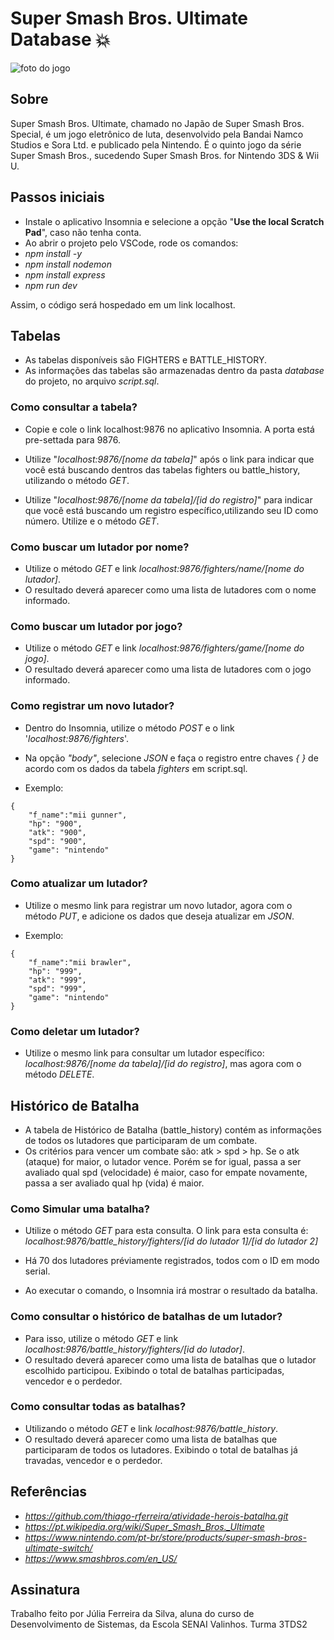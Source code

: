 # Super Smash Bros. Ultimate Database 💥
![foto do jogo](https://assets.nintendo.com/image/upload/c_fill,w_1200/q_auto:best/f_auto/dpr_2.0/ncom/software/switch/70010000012332/ac4d1fc9824876ce756406f0525d50c57ded4b2a666f6dfe40a6ac5c3563fad9)

## Sobre
Super Smash Bros. Ultimate, chamado no Japão de Super Smash Bros. Special, é um jogo eletrônico de luta, desenvolvido pela Bandai Namco Studios e Sora Ltd. e publicado pela Nintendo. É o quinto jogo da série Super Smash Bros., sucedendo Super Smash Bros. for Nintendo 3DS & Wii U.

## Passos iniciais
- Instale o aplicativo Insomnia e selecione a opção "__Use the local Scratch Pad__", caso não tenha conta.
- Ao abrir o projeto pelo VSCode, rode os comandos:
- *npm install -y*
- *npm install nodemon*
- *npm install express*
- *npm run dev*

Assim, o código será hospedado em um link localhost.

## Tabelas

- As tabelas disponíveis são FIGHTERS e BATTLE_HISTORY.
- As informações das tabelas são armazenadas dentro da pasta *database* do projeto, no arquivo *script.sql*.

### Como consultar a tabela?
- Copie e cole o link localhost:9876 no aplicativo Insomnia. A porta está pre-settada para 9876.
- Utilize "*localhost:9876/[nome da tabela]*" após o link para indicar que você está buscando dentros das tabelas fighters ou battle_history, utilizando o método *GET*.

- Utilize "*localhost:9876/[nome da tabela]/[id do registro]*" para indicar que você está buscando um registro específico,utilizando seu ID como número. Utilize e o método *GET*.

### Como buscar um lutador por nome? 

- Utilize o método *GET* e link *localhost:9876/fighters/name/[nome do lutador]*.
- O resultado deverá aparecer como uma lista de lutadores com o nome informado.

### Como buscar um lutador por jogo?

- Utilize o método *GET* e link *localhost:9876/fighters/game/[nome do jogo]*.
- O resultado deverá aparecer como uma lista de lutadores com o jogo informado.

### Como registrar um novo lutador?
- Dentro do Insomnia, utilize o método *POST* e o link '*localhost:9876/fighters*'.
- Na opção *"body"*, selecione *JSON* e faça o registro entre chaves *{ }* de acordo com os dados da tabela *fighters* em script.sql.

- Exemplo:
```
{
	"f_name":"mii gunner",
	"hp": "900",
	"atk": "900",
	"spd": "900",
	"game": "nintendo"
}
```	

### Como atualizar um lutador?
- Utilize o mesmo link para registrar um novo lutador, agora com o método *PUT*, e adicione os dados que deseja atualizar em *JSON*.

- Exemplo:
```
{
	"f_name":"mii brawler",
	"hp": "999",
	"atk": "999",
	"spd": "999",
	"game": "nintendo"
}
```

### Como deletar um lutador?
- Utilize o mesmo link para consultar um lutador específico: *localhost:9876/[nome da tabela]/[id do registro]*, mas agora com o método *DELETE*.

## Histórico de Batalha

- A tabela de Histórico de Batalha (battle_history) contém as informações de todos os lutadores que participaram de um combate.
- Os critérios para vencer um combate são: atk > spd > hp. Se o atk (ataque) for maior, o lutador vence. Porém se for igual, passa a ser avaliado qual spd (velocidade) é maior, caso for empate novamente, passa a ser avaliado qual hp (vida) é maior.

### Como Simular uma batalha?

- Utilize o método *GET* para esta consulta. O link para esta consulta é: *localhost:9876/battle_history/fighters/[id do lutador 1]/[id do lutador 2]*
- Há 70 dos lutadores préviamente registrados, todos com o ID em modo serial. 

- Ao executar o comando, o Insomnia irá mostrar o resultado da batalha.

### Como consultar o histórico de batalhas de um lutador?

- Para isso, utilize o método *GET* e link *localhost:9876/battle_history/fighters/[id do lutador]*.
- O resultado deverá aparecer como uma lista de batalhas que o lutador escolhido participou. Exibindo o total de batalhas participadas, vencedor e o perdedor.

### Como consultar todas as batalhas?

- Utilizando o método *GET* e link *localhost:9876/battle_history*.
- O resultado deverá aparecer como uma lista de batalhas que participaram de todos os lutadores. Exibindo o total de batalhas já travadas, vencedor e o perdedor.

## Referências

- *https://github.com/thiago-rferreira/atividade-herois-batalha.git*
- *https://pt.wikipedia.org/wiki/Super_Smash_Bros._Ultimate*
- *https://www.nintendo.com/pt-br/store/products/super-smash-bros-ultimate-switch/*
- *https://www.smashbros.com/en_US/*

## Assinatura

Trabalho feito por Júlia Ferreira da Silva, aluna do curso de Desenvolvimento de Sistemas, da Escola SENAI Valinhos.
Turma 3TDS2
